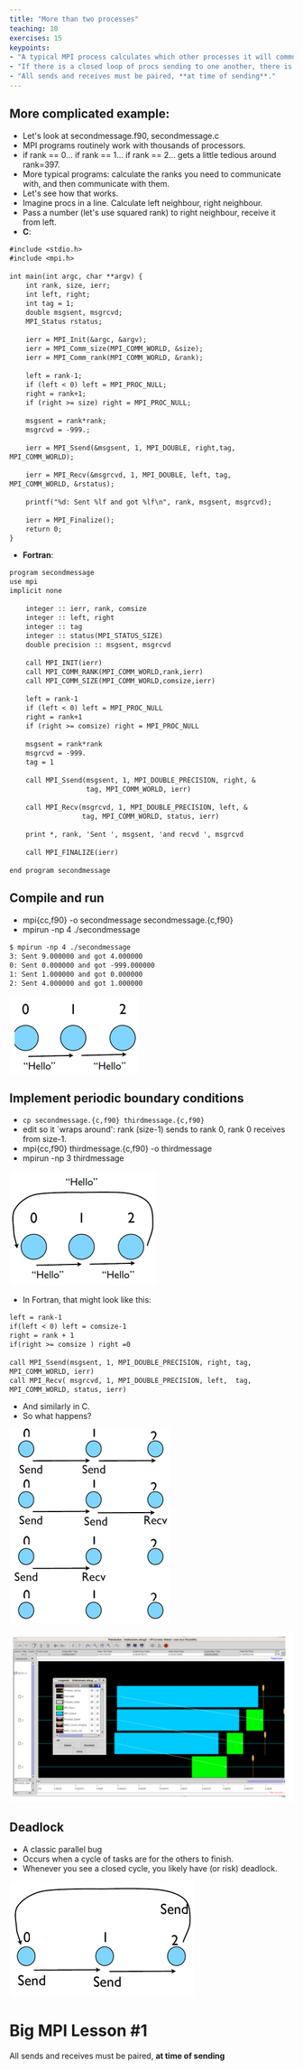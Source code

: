 ```yaml
---
title: "More than two processes"
teaching: 10
exercises: 15
keypoints:
- "A typical MPI process calculates which other processes it will communicate with."
- "If there is a closed loop of procs sending to one another, there is a risk of deadlock."
- "All sends and receives must be paired, **at time of sending**."
---
```


## More complicated example:
- Let's look at secondmessage.f90, secondmessage.c
- MPI programs routinely work with thousands of processors.
- if rank == 0... if rank == 1... if rank == 2...  gets a little tedious around rank=397.
- More typical programs: calculate the ranks you need to communicate with, and then communicate with them.
- Let's see how that works.
- Imagine procs in a line. Calculate left neighbour, right neighbour.
- Pass a number (let's use squared rank) to right neighbour, receive it from left.
- **C**:

```
#include <stdio.h>
#include <mpi.h>

int main(int argc, char **argv) {
    int rank, size, ierr;
    int left, right;
    int tag = 1;
    double msgsent, msgrcvd;
    MPI_Status rstatus;

    ierr = MPI_Init(&argc, &argv);
    ierr = MPI_Comm_size(MPI_COMM_WORLD, &size);
    ierr = MPI_Comm_rank(MPI_COMM_WORLD, &rank);

    left = rank-1;
    if (left < 0) left = MPI_PROC_NULL;
    right = rank+1;
    if (right >= size) right = MPI_PROC_NULL;

    msgsent = rank*rank;
    msgrcvd = -999.;

    ierr = MPI_Ssend(&msgsent, 1, MPI_DOUBLE, right,tag, MPI_COMM_WORLD); 
                     
    ierr = MPI_Recv(&msgrcvd, 1, MPI_DOUBLE, left, tag, MPI_COMM_WORLD, &rstatus);

    printf("%d: Sent %lf and got %lf\n", rank, msgsent, msgrcvd);

    ierr = MPI_Finalize();
    return 0;
}
```
- **Fortran**:

```
program secondmessage
use mpi
implicit none

    integer :: ierr, rank, comsize
    integer :: left, right
    integer :: tag
    integer :: status(MPI_STATUS_SIZE)
    double precision :: msgsent, msgrcvd

    call MPI_INIT(ierr)
    call MPI_COMM_RANK(MPI_COMM_WORLD,rank,ierr)
    call MPI_COMM_SIZE(MPI_COMM_WORLD,comsize,ierr)

    left = rank-1
    if (left < 0) left = MPI_PROC_NULL 
    right = rank+1
    if (right >= comsize) right = MPI_PROC_NULL 

    msgsent = rank*rank
    msgrcvd = -999.
    tag = 1
  
    call MPI_Ssend(msgsent, 1, MPI_DOUBLE_PRECISION, right, &
                   tag, MPI_COMM_WORLD, ierr)
              
    call MPI_Recv(msgrcvd, 1, MPI_DOUBLE_PRECISION, left, & 
                  tag, MPI_COMM_WORLD, status, ierr)
                  
    print *, rank, 'Sent ', msgsent, 'and recvd ', msgrcvd

    call MPI_FINALIZE(ierr)

end program secondmessage
```

## Compile and run

- mpi{cc,f90} -o secondmessage secondmessage.{c,f90}
- mpirun -np 4 ./secondmessage

```
$ mpirun -np 4 ./secondmessage
3: Sent 9.000000 and got 4.000000
0: Sent 0.000000 and got -999.000000
1: Sent 1.000000 and got 0.000000
2: Sent 4.000000 and got 1.000000
```

![Results of secondmessage](../fig/hello.png)

## Implement periodic boundary conditions

- `cp secondmessage.{c,f90} thirdmessage.{c,f90}`
- edit so it `wraps around': rank (size-1) sends to rank 0, rank 0 receives from size-1.
- mpi{cc,f90} thirdmessage.{c,f90} -o thirdmessage
- mpirun -np 3 thirdmessage

![Implementperiodicboundary](../fig/Implementperiodicboundary.png)

- In Fortran, that might look like this:

```
left = rank-1   
if(left < 0) left = comsize-1  
right = rank + 1
if(right >= comsize ) right =0  

call MPI_Ssend(msgsent, 1, MPI_DOUBLE_PRECISION, right, tag, MPI_COMM_WORLD, ierr)  
call MPI_Recv( msgrcvd, 1, MPI_DOUBLE_PRECISION, left,  tag, MPI_COMM_WORLD, status, ierr)
```
- And similarly in C.
- So what happens?

![send recieve](../fig/sendreciev.png)

![processview](../fig/processview.png)


## Deadlock
* A classic parallel bug
* Occurs when a cycle of tasks are for the others to finish.
* Whenever you see a closed cycle, you likely have (or risk) deadlock.

![deadlock](../fig/deadlock.png)

# Big MPI Lesson #1

All sends and receives must be paired, **at time of sending**

